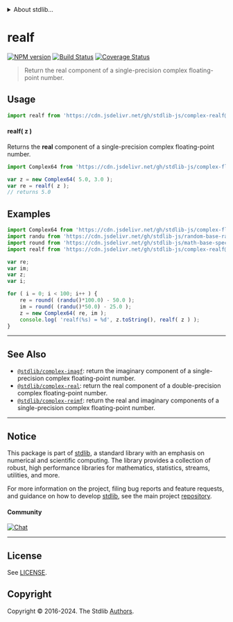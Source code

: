 <!--

@license Apache-2.0

Copyright (c) 2021 The Stdlib Authors.

Licensed under the Apache License, Version 2.0 (the "License");
you may not use this file except in compliance with the License.
You may obtain a copy of the License at

   http://www.apache.org/licenses/LICENSE-2.0

Unless required by applicable law or agreed to in writing, software
distributed under the License is distributed on an "AS IS" BASIS,
WITHOUT WARRANTIES OR CONDITIONS OF ANY KIND, either express or implied.
See the License for the specific language governing permissions and
limitations under the License.

-->


<details>
  <summary>
    About stdlib...
  </summary>
  <p>We believe in a future in which the web is a preferred environment for numerical computation. To help realize this future, we've built stdlib. stdlib is a standard library, with an emphasis on numerical and scientific computation, written in JavaScript (and C) for execution in browsers and in Node.js.</p>
  <p>The library is fully decomposable, being architected in such a way that you can swap out and mix and match APIs and functionality to cater to your exact preferences and use cases.</p>
  <p>When you use stdlib, you can be absolutely certain that you are using the most thorough, rigorous, well-written, studied, documented, tested, measured, and high-quality code out there.</p>
  <p>To join us in bringing numerical computing to the web, get started by checking us out on <a href="https://github.com/stdlib-js/stdlib">GitHub</a>, and please consider <a href="https://opencollective.com/stdlib">financially supporting stdlib</a>. We greatly appreciate your continued support!</p>
</details>

# realf

[![NPM version][npm-image]][npm-url] [![Build Status][test-image]][test-url] [![Coverage Status][coverage-image]][coverage-url] <!-- [![dependencies][dependencies-image]][dependencies-url] -->

> Return the real component of a single-precision complex floating-point number.

<!-- Section to include introductory text. Make sure to keep an empty line after the intro `section` element and another before the `/section` close. -->

<section class="intro">

</section>

<!-- /.intro -->

<!-- Package usage documentation. -->



<section class="usage">

## Usage

```javascript
import realf from 'https://cdn.jsdelivr.net/gh/stdlib-js/complex-realf@v0.2.1-deno/mod.js';
```

#### realf( z )

Returns the **real** component of a single-precision complex floating-point number.

```javascript
import Complex64 from 'https://cdn.jsdelivr.net/gh/stdlib-js/complex-float32@deno/mod.js';

var z = new Complex64( 5.0, 3.0 );
var re = realf( z );
// returns 5.0
```

</section>

<!-- /.usage -->

<!-- Package usage notes. Make sure to keep an empty line after the `section` element and another before the `/section` close. -->

<section class="notes">

</section>

<!-- /.notes -->

<!-- Package usage examples. -->

<section class="examples">

## Examples

<!-- eslint no-undef: "error" -->

```javascript
import Complex64 from 'https://cdn.jsdelivr.net/gh/stdlib-js/complex-float32@deno/mod.js';
import randu from 'https://cdn.jsdelivr.net/gh/stdlib-js/random-base-randu@deno/mod.js';
import round from 'https://cdn.jsdelivr.net/gh/stdlib-js/math-base-special-round@deno/mod.js';
import realf from 'https://cdn.jsdelivr.net/gh/stdlib-js/complex-realf@v0.2.1-deno/mod.js';

var re;
var im;
var z;
var i;

for ( i = 0; i < 100; i++ ) {
    re = round( (randu()*100.0) - 50.0 );
    im = round( (randu()*50.0) - 25.0 );
    z = new Complex64( re, im );
    console.log( 'realf(%s) = %d', z.toString(), realf( z ) );
}
```

</section>

<!-- /.examples -->

<!-- C interface documentation. -->



<!-- Section to include cited references. If references are included, add a horizontal rule *before* the section. Make sure to keep an empty line after the `section` element and another before the `/section` close. -->

<section class="references">

</section>

<!-- /.references -->

<!-- Section for related `stdlib` packages. Do not manually edit this section, as it is automatically populated. -->

<section class="related">

* * *

## See Also

-   <span class="package-name">[`@stdlib/complex-imagf`][@stdlib/complex/imagf]</span><span class="delimiter">: </span><span class="description">return the imaginary component of a single-precision complex floating-point number.</span>
-   <span class="package-name">[`@stdlib/complex-real`][@stdlib/complex/real]</span><span class="delimiter">: </span><span class="description">return the real component of a double-precision complex floating-point number.</span>
-   <span class="package-name">[`@stdlib/complex-reimf`][@stdlib/complex/reimf]</span><span class="delimiter">: </span><span class="description">return the real and imaginary components of a single-precision complex floating-point number.</span>

</section>

<!-- /.related -->

<!-- Section for all links. Make sure to keep an empty line after the `section` element and another before the `/section` close. -->


<section class="main-repo" >

* * *

## Notice

This package is part of [stdlib][stdlib], a standard library with an emphasis on numerical and scientific computing. The library provides a collection of robust, high performance libraries for mathematics, statistics, streams, utilities, and more.

For more information on the project, filing bug reports and feature requests, and guidance on how to develop [stdlib][stdlib], see the main project [repository][stdlib].

#### Community

[![Chat][chat-image]][chat-url]

---

## License

See [LICENSE][stdlib-license].


## Copyright

Copyright &copy; 2016-2024. The Stdlib [Authors][stdlib-authors].

</section>

<!-- /.stdlib -->

<!-- Section for all links. Make sure to keep an empty line after the `section` element and another before the `/section` close. -->

<section class="links">

[npm-image]: http://img.shields.io/npm/v/@stdlib/complex-realf.svg
[npm-url]: https://npmjs.org/package/@stdlib/complex-realf

[test-image]: https://github.com/stdlib-js/complex-realf/actions/workflows/test.yml/badge.svg?branch=v0.2.1
[test-url]: https://github.com/stdlib-js/complex-realf/actions/workflows/test.yml?query=branch:v0.2.1

[coverage-image]: https://img.shields.io/codecov/c/github/stdlib-js/complex-realf/main.svg
[coverage-url]: https://codecov.io/github/stdlib-js/complex-realf?branch=main

<!--

[dependencies-image]: https://img.shields.io/david/stdlib-js/complex-realf.svg
[dependencies-url]: https://david-dm.org/stdlib-js/complex-realf/main

-->

[chat-image]: https://img.shields.io/gitter/room/stdlib-js/stdlib.svg
[chat-url]: https://app.gitter.im/#/room/#stdlib-js_stdlib:gitter.im

[stdlib]: https://github.com/stdlib-js/stdlib

[stdlib-authors]: https://github.com/stdlib-js/stdlib/graphs/contributors

[umd]: https://github.com/umdjs/umd
[es-module]: https://developer.mozilla.org/en-US/docs/Web/JavaScript/Guide/Modules

[deno-url]: https://github.com/stdlib-js/complex-realf/tree/deno
[deno-readme]: https://github.com/stdlib-js/complex-realf/blob/deno/README.md
[umd-url]: https://github.com/stdlib-js/complex-realf/tree/umd
[umd-readme]: https://github.com/stdlib-js/complex-realf/blob/umd/README.md
[esm-url]: https://github.com/stdlib-js/complex-realf/tree/esm
[esm-readme]: https://github.com/stdlib-js/complex-realf/blob/esm/README.md
[branches-url]: https://github.com/stdlib-js/complex-realf/blob/main/branches.md

[stdlib-license]: https://raw.githubusercontent.com/stdlib-js/complex-realf/main/LICENSE

<!-- <related-links> -->

[@stdlib/complex/imagf]: https://github.com/stdlib-js/complex-imagf/tree/deno

[@stdlib/complex/real]: https://github.com/stdlib-js/complex-real/tree/deno

[@stdlib/complex/reimf]: https://github.com/stdlib-js/complex-reimf/tree/deno

<!-- </related-links> -->

</section>

<!-- /.links -->
